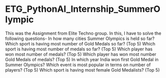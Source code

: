 # ETG_PythonAI_Internship_SummerOlympic
This was the Assignment from Elite Techno group. In this, I have to solve the following questions-  In how many cities Summer Olympics is held so far? Which sport is having most number of Gold Medals so far? (Top 5) Which sport is having most number of medals so far? (Top 5) Which player has won most number of medals? (Top 5) Which player has won most number Gold Medals of medals? (Top 5) In which year India won first Gold Medal in Summer Olympics? Which event is most popular in terms on number of players? (Top 5) Which sport is having most female Gold Medalists? (Top 5)
